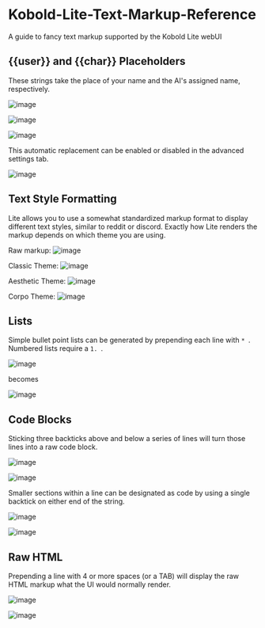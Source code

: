 # Kobold-Lite-Text-Markup-Reference
A guide to fancy text markup supported by the Kobold Lite webUI


## {{user}} and {{char}} Placeholders
These strings take the place of your name and the AI's assigned name, respectively.  

![image](https://github.com/user-attachments/assets/36f990c2-5a68-4cf2-b204-6998d50ebd0b)

![image](https://github.com/user-attachments/assets/4e89dfa5-350d-4bfb-bfee-6c7e838e6911)

![image](https://github.com/user-attachments/assets/43240fcd-fbf1-4d47-b0ec-73ec6f6dd09e)

This automatic replacement can be enabled or disabled in the advanced settings tab.

![image](https://github.com/user-attachments/assets/0e0224a7-03e8-4248-90fc-6eedceccbf54)


## Text Style Formatting
Lite allows you to use a somewhat standardized markup format to display different text styles, similar to reddit or discord.  Exactly how Lite renders the markup depends on which theme you are using.

Raw markup:  ![image](https://github.com/user-attachments/assets/6fb7000e-288c-4cb0-ad3d-005141582a56)

Classic Theme:  ![image](https://github.com/user-attachments/assets/ec27a449-34d3-42cd-ae6a-87cf63d0a88f)

Aesthetic Theme:  ![image](https://github.com/user-attachments/assets/2e088120-9810-4127-99b7-5169778a3c5a)

Corpo Theme:  ![image](https://github.com/user-attachments/assets/5b773f62-5573-4189-851a-32653876a4b0)


## Lists
Simple bullet point lists can be generated by prepending each line with `* `.  Numbered lists require a `1. `.

![image](https://github.com/user-attachments/assets/0e13df25-223f-4962-a3a0-12aac951f877) 

becomes 

![image](https://github.com/user-attachments/assets/66884ae2-bcaf-4d8b-b686-cdaff2f064b3)


## Code Blocks
Sticking three backticks above and below a series of lines will turn those lines into a raw code block.

![image](https://github.com/user-attachments/assets/f0fc9cce-c9d4-4e4f-bda0-267c07e65604)

![image](https://github.com/user-attachments/assets/eab833b7-3b27-49a2-b4d3-fb60d50dca0f)

Smaller sections within a line can be designated as code by using a single backtick on either end of the string.

![image](https://github.com/user-attachments/assets/c671621f-3426-48c7-8eb6-d870d0eb0291)

![image](https://github.com/user-attachments/assets/c0c1f42e-2d53-4add-89fc-8212e245ce9f)


## Raw HTML
Prepending a line with 4 or more spaces (or a TAB) will display the raw HTML markup what the UI would normally render.

![image](https://github.com/user-attachments/assets/468086e5-c751-4854-ad78-37962d1f6491)

![image](https://github.com/user-attachments/assets/9c7024f4-c765-4fd8-9623-b6cd17a53555)
